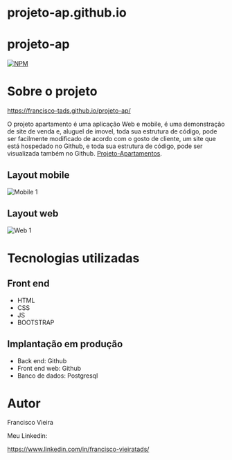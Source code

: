 # projeto-ap.github.io
# projeto-ap 
[![NPM](https://img.shields.io/npm/l/react)](https://github.com/Francisco-tads/projeto-ap.github.io/blob/master/LICENCE) 

# Sobre o projeto

https://francisco-tads.github.io/projeto-ap/

O projeto apartamento é uma aplicação Web e mobile, é uma demonstração de site de venda e, aluguel de imovel, toda sua estrutura de código, pode ser facilmente modificado de acordo com o gosto de cliente, um site que está hospedado no Github, e toda sua estrutura de código, pode ser visualizada também no Github.
 [Projeto-Apartamentos](https://francisco-tads.github.io/projeto-ap/ "Site do projeto apartamentos").



## Layout mobile
![Mobile 1](https://github.com/Francisco-tads/projeto-ap.github.io/blob/master/assets/img/casa-verde-reso.jpg) 

## Layout web
![Web 1](https://github.com/Francisco-tads/projeto-ap.github.io/blob/master/assets/img/projeto-casa3.png)


## 

# Tecnologias utilizadas

## Front end
- HTML 
- CSS
- JS
- BOOTSTRAP
## Implantação em produção
- Back end: Github
- Front end web: Github
- Banco de dados: Postgresql

# Autor

Francisco Vieira

Meu Linkedin:

https://www.linkedin.com/in/francisco-vieiratads/

